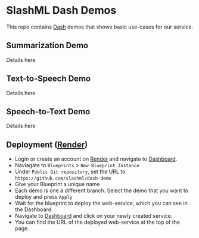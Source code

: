 # SlashML Dash Demos

This repo contains [Dash](https://dash.plotly.com/) demos that shows basic use-cases for our service.

## Summarization Demo

Details here

## Text-to-Speech Demo

Details here

## Speech-to-Text Demo

Details here

## Deployment ([Render](https://render.com/))

- Login or create an account on [Render](https://render.com/) and navigate to [Dashboard](https://dashboard.render.com/).
- Naviagate to `Blueprints` > `New Blueprint Instance`
- Under `Public Git repository`, set the URL to `https://github.com/slashml/dash-demo`
- Give your Blueprint a unique name
- Each demo is one a different branch. Select the demo that you want to deploy and press `Apply`
- Wait for the blueprint to deploy the web-service, which you can see in the Dashboard.
- Navigate to [Dashboard](https://dashboard.render.com/) and click on your newly created service.
- You can find the URL of the deployed web-service at the top of the page.

